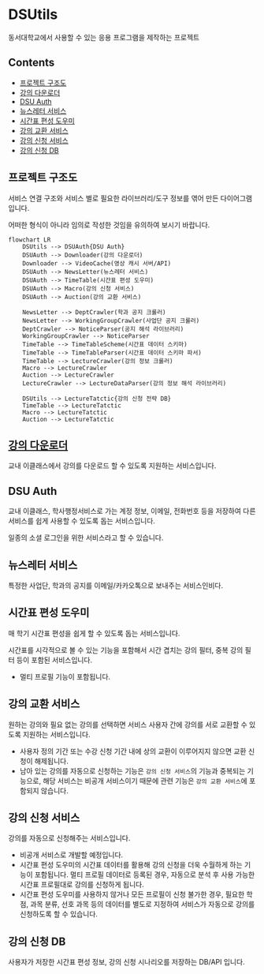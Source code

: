# DSUtils

동서대학교에서 사용할 수 있는 응용 프로그램을 제작하는 프로젝트

## Contents

- [프로젝트 구조도](#프로젝트-구조도)
- [강의 다운로더](#강의-다운로더)
- [DSU Auth](#dsu-auth)
- [뉴스레터 서비스](#뉴스레터-서비스)
- [시간표 편성 도우미](#시간표-편성-도우미)
- [강의 교환 서비스](#강의-교환-서비스)
- [강의 신청 서비스](#강의-신청-서비스)
- [강의 신청 DB](#강의-신청-db)

## 프로젝트 구조도

서비스 연결 구조와 서비스 별로 필요한 라이브러리/도구 정보를 엮어 만든 다이어그램입니다.

어떠한 형식이 아니라 임의로 작성한 것임을 유의하여 보시기 바랍니다.

```mermaid
flowchart LR
    DSUtils --> DSUAuth{DSU Auth}
    DSUAuth --> Downloader(강의 다운로더)
    Downloader --> VideoCache(영상 캐시 서버/API)
    DSUAuth --> NewsLetter(뉴스레터 서비스)
    DSUAuth --> TimeTable(시간표 편성 도우미)
    DSUAuth --> Macro(강의 신청 서비스)
    DSUAuth --> Auction(강의 교환 서비스)

    NewsLetter --> DeptCrawler(학과 공지 크롤러)
    NewsLetter --> WorkingGroupCrawler(사업단 공지 크롤러)
    DeptCrawler --> NoticeParser(공지 해석 라이브러리)
    WorkingGroupCrawler --> NoticeParser
    TimeTable --> TimeTableScheme(시간표 데이터 스키마)
    TimeTable --> TimeTableParser(시간표 데이터 스키마 파서)
    TimeTable --> LectureCrawler(강의 정보 크롤러)
    Macro --> LectureCrawler
    Auction --> LectureCrawler
    LectureCrawler --> LectureDataParser(강의 정보 해석 라이브러리)

    DSUtils --> LectureTatctic{강의 신청 전략 DB}
    TimeTable --> LectureTatctic
    Macro --> LectureTatctic
    Auction --> LectureTatctic
```

## [강의 다운로더](./docs/project/downlaoder.md)

교내 이클래스에서 강의를 다운로드 할 수 있도록 지원하는 서비스입니다.

## DSU Auth

교내 이클래스, 학사행정서비스로 가는 계정 정보, 이메일, 전화번호 등을 저장하여 다른 서비스를 쉽게 사용할 수 있도록 돕는 서비스입니다.

일종의 소셜 로그인을 위한 서비스라고 할 수 있습니다.

## 뉴스레터 서비스

특정한 사업단, 학과의 공지를 이메일/카카오톡으로 보내주는 서비스인비다.

## 시간표 편성 도우미

매 학기 시간표 편성을 쉽게 할 수 있도록 돕는 서비스입니다.

시간표를 시각적으로 볼 수 있는 기능을 포함해서 시간 겹치는 강의 필터, 중복 강의 필터 등이 포함된 서비스입니다.

- 멀티 프로필 기능이 포함됩니다.

## 강의 교환 서비스

원하는 강의와 필요 없는 강의를 선택하면 서비스 사용자 간에 강의를 서로 교환할 수 있도록 지원하는 서비스입니다.

- 사용자 정의 기간 또는 수강 신청 기간 내에 상의 교환이 이루어지지 않으면 교환 신청이 해제됩니다.
- 남아 있는 강의를 자동으로 신청하는 기능은 `강의 신청 서비스`의 기능과 중복되는 기능으로, 해당 서비스는 비공개 서비스이기 때문에 관련 기능은 `강의 교환 서비스`에 포함되지 않습니다.

## 강의 신청 서비스

강의를 자동으로 신청해주는 서비스입니다.

- 비공개 서비스로 개발할 예정입니다.
- 시간표 편성 도우미의 시간표 데이터를 활용해 강의 신청을 더욱 수월하게 하는 기능이 포함됩니다. 멀티 프로필 데이터로 등록된 경우, 자동으로 분석 후 사용 가능한 시간표 프로필대로 강의를 신청하게 됩니다.
- 시간표 편성 도우미를 사용하지 않거나 모든 프로필이 신청 불가한 경우, 필요한 학점, 과목 분류, 선호 과목 등의 데이터를 별도로 지정하여 서비스가 자동으로 강의를 신청하도록 할 수 있습니다.

## 강의 신청 DB

사용자가 저장한 시간표 편성 정보, 강의 신청 시나리오를 저장하는 DB/API 입니다.
